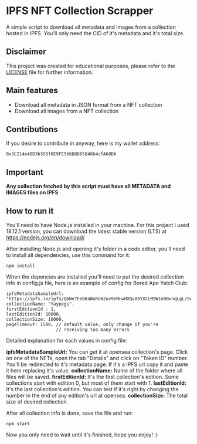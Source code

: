 # IPFS NFT Collection Scrapper

A simple script to download all metadata and images from a collection hosted in IPFS. You'll only need the CID of it's metadata and it's total size.

## Disclaimer
This project was created for educational purposes, please refer to the [LICENSE](LICENSE) file for further information.

## Main features
- Download all metadata in JSON format from a NFT collection
- Download all images from a NFT collection

## Contributions
If you desire to contribute in anyway, here is my wallet address:

    0x3C214e48D3b35Df0E9FE566D8D6584864cfA68Db

## Important

**Any collection fetched by this script must have all METADATA and IMAGES files on IPFS**

## How to run it
You'll need to have Node.js installed in your machine. For this project I used 18.12.1 version, you can download the latest stable version (LTS) at https://nodejs.org/en/download/

After installing Node.js and opening it's folder in a code editor, you'll need to install all dependencies, use this command for it:

    npm install

When the depencies are installed you'll need to put the desired collection info in config.js file, here is an example of config for Bored Ape Yatch Club:

    ipfsMetadataSampleUrl: "https://ipfs.io/ipfs/QmNe7EebKaNuRoN2ov9nMuwHXQvXbYXCLM9W1nDBxnqLgL/9497.json",
    collectionName: "Yaypegs",
    firstEditionId : 1,
    lastEditionId: 10000,
    collectionSize: 10000,
    pageTimeout: 1500, // default value, only change if you're
                       // receiving too many errors

Detailed explanation for each values in config file:

**ipfsMetadataSampleUrl:** You can get it at opensea collection's page. Click on one of the NFTs, open the tab "Details" and click on "Token ID" number. You'll be redirected to it's metadata page. If it's a IPFS url copy it and paste it here replacing it's value.
**collectionName:**  Name of the folder where all files will be saved.
**firstEditionId:** It's the first collection's edition. Some collections start with edition 0, but most of them start with 1.
**lastEditionId:** It's the last collection's edition. You can test if it's right by changing the number in the end of any edition's url at opensea.
**collectionSize:** The total size of desired collection.

After all collection info is done, save the file and run:

    npm start

Now you only need to wait until it's finished, hope you enjoy! :)
